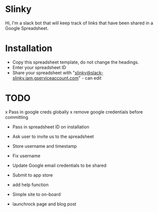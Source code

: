 # Slinky

Hi, I'm a slack bot that will keep track of links that have been shared in a Google Spreadsheet.

# Installation
* Copy this spreadsheet template, do not change the headings.
* Enter your spreadsheet ID
* Share your spreadsheet with "slinky@slack-slinky.iam.gserviceaccount.com" - can edit

# TODO
x Pass in google creds globally
x remove google credentials before committing

* Pass in spreadsheet ID on installation
* Ask user to invite us to the spreadsheet
* Store username and timestamp
* Fix username
* Update Google email credentials to be shared
* Submit to app store

* add help function

* Simple site to on-board
* launchrock page and blog post